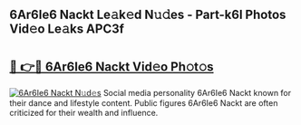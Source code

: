 ## 6Ar6Ie6 Nackt Le𝚊k𝚎d N𝚞𝚍es - Part-k6l Photos Vid𝚎o Le𝚊ks APC3f

# <h2><a href="http://fb7i3rg.evod.top/?m=6Ar6Ie6+Nackt">🔗 👉🔴 6Ar6Ie6 Nackt Vid𝚎o Ph𝚘t𝚘s</a></h2>

[![6Ar6Ie6 Nackt N𝚞d𝚎s](https://i.imgur.com/8V9OHl7.gif)](http://fb7i3rg.evod.top/?m=6Ar6Ie6+Nackt)
Social media personality 6Ar6Ie6 Nackt known for their dance and lifestyle content. Public figures 6Ar6Ie6 Nackt are often criticized for their wealth and influence. 
